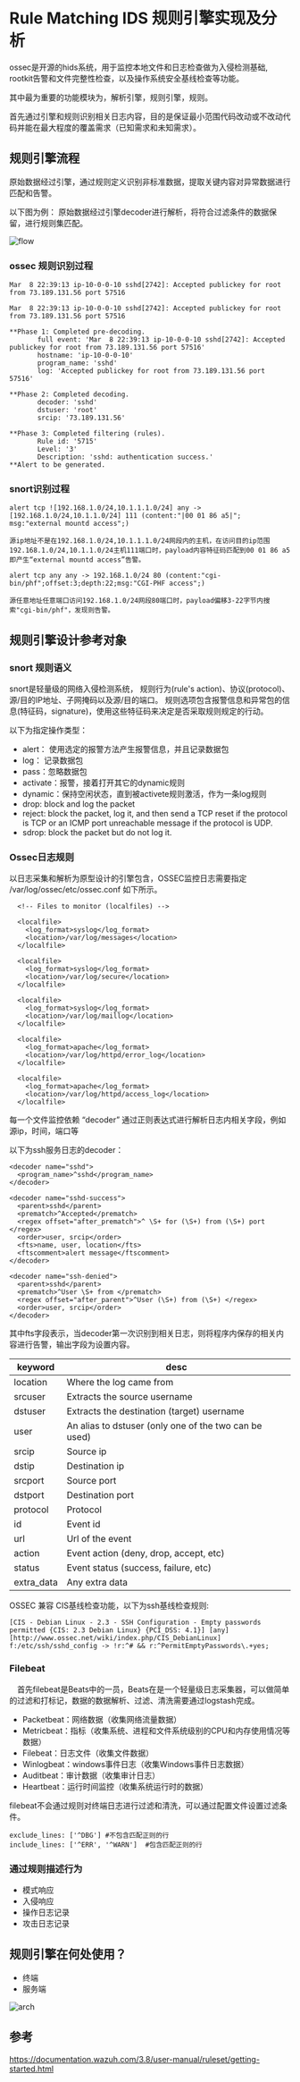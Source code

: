 # Rule Matching IDS 规则引擎实现及分析

ossec是开源的hids系统，用于监控本地文件和日志检查做为入侵检测基础, rootkit告警和文件完整性检查，以及操作系统安全基线检查等功能。

其中最为重要的功能模块为，解析引擎，规则引擎，规则。

首先通过引擎和规则识别相关日志内容，目的是保证最小范围代码改动或不改动代码并能在最大程度的覆盖需求（已知需求和未知需求）。

## 规则引擎流程

原始数据经过引擎，通过规则定义识别非标准数据，提取关键内容对异常数据进行匹配和告警。

以下图为例： 原始数据经过引擎decoder进行解析，将符合过滤条件的数据保留，进行规则集匹配。

![flow](./out/rule_engine_activity/rule_engine_activity.png)


### ossec 规则识别过程

```
Mar  8 22:39:13 ip-10-0-0-10 sshd[2742]: Accepted publickey for root from 73.189.131.56 port 57516
```

```
Mar  8 22:39:13 ip-10-0-0-10 sshd[2742]: Accepted publickey for root from 73.189.131.56 port 57516

**Phase 1: Completed pre-decoding.
       full event: 'Mar  8 22:39:13 ip-10-0-0-10 sshd[2742]: Accepted publickey for root from 73.189.131.56 port 57516'
       hostname: 'ip-10-0-0-10'
       program_name: 'sshd'
       log: 'Accepted publickey for root from 73.189.131.56 port 57516'

**Phase 2: Completed decoding.
       decoder: 'sshd'
       dstuser: 'root'
       srcip: '73.189.131.56'

**Phase 3: Completed filtering (rules).
       Rule id: '5715'
       Level: '3'
       Description: 'sshd: authentication success.'
**Alert to be generated.
```

### snort识别过程

```
alert tcp ![192.168.1.0/24,10.1.1.1.0/24] any ->[192.168.1.0/24,10.1.1.0/24] 111 (content:"|00 01 86 a5|"; msg:"external mountd access";)

源ip地址不是在192.168.1.0/24,10.1.1.1.0/24网段内的主机，在访问目的ip范围192.168.1.0/24,10.1.1.0/24主机111端口时，payload内容特征码匹配到00 01 86 a5即产生“external mountd access”告警。
```

```
alert tcp any any -> 192.168.1.0/24 80 (content:"cgi-bin/phf";offset:3;depth:22;msg:"CGI-PHF access";)

源任意地址任意端口访问192.168.1.0/24网段80端口时，payload偏移3-22字节内搜索"cgi-bin/phf"，发现则告警。
```


## 规则引擎设计参考对象

### snort 规则语义

snort是轻量级的网络入侵检测系统， 规则行为(rule's action)、协议(protocol)、源/目的IP地址、子网掩码以及源/目的端口。
规则选项包含报警信息和异常包的信息(特征码，signature)，使用这些特征码来决定是否采取规则规定的行动。 

以下为指定操作类型：

* alert： 使用选定的报警方法产生报警信息，并且记录数据包 
* log： 记录数据包 
* pass：忽略数据包 
* activate：报警，接着打开其它的dynamic规则 
* dynamic：保持空闲状态，直到被activete规则激活，作为一条log规则 
* drop: block and log the packet
* reject: block the packet, log it, and then send a TCP reset if the protocol is TCP or an ICMP port unreachable message if the protocol is UDP.
* sdrop: block the packet but do not log it.


### Ossec日志规则


以日志采集和解析为原型设计的引擎包含，OSSEC监控日志需要指定  /var/log/ossec/etc/ossec.conf 如下所示。

```
  <!-- Files to monitor (localfiles) -->

  <localfile>
    <log_format>syslog</log_format>
    <location>/var/log/messages</location>
  </localfile>

  <localfile>
    <log_format>syslog</log_format>
    <location>/var/log/secure</location>
  </localfile>

  <localfile>
    <log_format>syslog</log_format>
    <location>/var/log/maillog</location>
  </localfile>

  <localfile>
    <log_format>apache</log_format>
    <location>/var/log/httpd/error_log</location>
  </localfile>

  <localfile>
    <log_format>apache</log_format>
    <location>/var/log/httpd/access_log</location>
  </localfile>
```

每一个文件监控依赖 “decoder” 通过正则表达式进行解析日志内相关字段，例如源ip，时间，端口等

以下为ssh服务日志的decoder：

```
<decoder name="sshd">
  <program_name>^sshd</program_name>
</decoder>

<decoder name="sshd-success">
  <parent>sshd</parent>
  <prematch>^Accepted</prematch>
  <regex offset="after_prematch">^ \S+ for (\S+) from (\S+) port </regex>
  <order>user, srcip</order>
  <fts>name, user, location</fts>
  <ftscomment>alert message</ftscomment>
</decoder>

<decoder name="ssh-denied">
  <parent>sshd</parent>
  <prematch>^User \S+ from </prematch>
  <regex offset="after_parent">^User (\S+) from (\S+) </regex>
  <order>user, srcip</order>
</decoder>
```

其中fts字段表示，当decoder第一次识别到相关日志，则将程序内保存的相关内容进行告警，输出字段为设置内容。

|keyword|desc|
|-|-|
|location|Where the log came from|
|srcuser|Extracts the source username|
|dstuser|Extracts the destination (target) username|
|user|An alias to dstuser (only one of the two can be used)|
|srcip|Source ip|
|dstip|Destination ip|
|srcport|Source port|
|dstport|Destination port|
|protocol|Protocol|
|id|Event id|
|url|Url of the event|
|action|Event action (deny, drop, accept, etc)|
|status|Event status (success, failure, etc)|
|extra_data|Any extra data|

OSSEC 兼容 CIS基线检查功能，以下为ssh基线检查规则:

```
[CIS - Debian Linux - 2.3 - SSH Configuration - Empty passwords permitted {CIS: 2.3 Debian Linux} {PCI_DSS: 4.1}] [any] [http://www.ossec.net/wiki/index.php/CIS_DebianLinux]
f:/etc/ssh/sshd_config -> !r:^# && r:^PermitEmptyPasswords\.+yes;
```

### Filebeat

　首先filebeat是Beats中的一员，Beats在是一个轻量级日志采集器，可以做简单的过滤和打标记，数据的数据解析、过滤、清洗需要通过logstash完成。

* Packetbeat：网络数据（收集网络流量数据）
* Metricbeat：指标（收集系统、进程和文件系统级别的CPU和内存使用情况等数据）
* Filebeat：日志文件（收集文件数据）
* Winlogbeat：windows事件日志（收集Windows事件日志数据）
* Auditbeat：审计数据（收集审计日志）
* Heartbeat：运行时间监控（收集系统运行时的数据）

filebeat不会通过规则对终端日志进行过滤和清洗，可以通过配置文件设置过滤条件。

```
exclude_lines: ['^DBG'] #不包含匹配正则的行
include_lines: ['^ERR', '^WARN']  #包含匹配正则的行
```


### 通过规则描述行为

* 模式响应
* 入侵响应
* 操作日志记录
* 攻击日志记录

## 规则引擎在何处使用？

* 终端
* 服务端

![arch](./out/rule_engine_usecase/rule_engine_usecase.png)

## 参考

https://documentation.wazuh.com/3.8/user-manual/ruleset/getting-started.html
